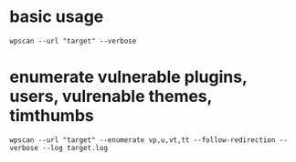 # basic usage
```
wpscan --url "target" --verbose
```

# enumerate vulnerable plugins, users, vulrenable themes, timthumbs
```
wpscan --url "target" --enumerate vp,u,vt,tt --follow-redirection --verbose --log target.log
```